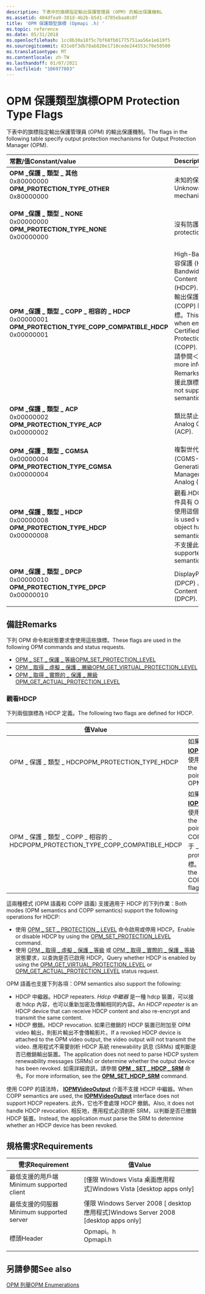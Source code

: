 ```yaml
---
description: 下表中的旗標指定輸出保護管理員 (OPM) 的輸出保護機制。
ms.assetid: 484dfea9-301d-4b2b-b5d1-d785ebaa8c8f
title: 'OPM 保護類型旗標 (Opmapi .h) '
ms.topic: reference
ms.date: 05/31/2018
ms.openlocfilehash: 1cc8b30a18f5c7bf68fb01775751aa56e1e619f5
ms.sourcegitcommit: 831e8f3db78ab820e1710cede244553c70e50500
ms.translationtype: MT
ms.contentlocale: zh-TW
ms.lasthandoff: 01/07/2021
ms.locfileid: "106977803"
---
```

# <a name="opm-protection-type-flags"></a><span data-ttu-id="d9826-103">OPM 保護類型旗標</span><span class="sxs-lookup"><span data-stu-id="d9826-103">OPM Protection Type Flags</span></span>

<span data-ttu-id="d9826-104">下表中的旗標指定輸出保護管理員 (OPM) 的輸出保護機制。</span><span class="sxs-lookup"><span data-stu-id="d9826-104">The flags in the following table specify output protection mechanisms for Output Protection Manager (OPM).</span></span>



| <span data-ttu-id="d9826-105">常數/值</span><span class="sxs-lookup"><span data-stu-id="d9826-105">Constant/value</span></span>                                                                                                                                                                                                                                                                                                     | <span data-ttu-id="d9826-106">Description</span><span class="sxs-lookup"><span data-stu-id="d9826-106">Description</span></span>                                                                                                                                                                                                                 |
|:-------------------------------------------------------------------------------------------------------------------------------------------------------------------------------------------------------------------------------------------------------------------------------------------------------------------|:----------------------------------------------------------------------------------------------------------------------------------------------------------------------------------------------------------------------------|
| <span id="OPM_PROTECTION_TYPE_OTHER"></span><span id="opm_protection_type_other"></span><dl> <span data-ttu-id="d9826-107"><dt>**OPM \_保護 \_ 類型 \_ 其他**</dt> <dt>0x80000000</dt></span><span class="sxs-lookup"><span data-stu-id="d9826-107"><dt>**OPM\_PROTECTION\_TYPE\_OTHER**</dt> <dt>0x80000000</dt></span></span> </dl>                                                | <span data-ttu-id="d9826-108">未知的保護機制。</span><span class="sxs-lookup"><span data-stu-id="d9826-108">Unknown protection mechanism.</span></span><br/>                                                                                                                                                                                    |
| <span id="OPM_PROTECTION_TYPE_NONE"></span><span id="opm_protection_type_none"></span><dl> <span data-ttu-id="d9826-109"><dt>**OPM \_保護 \_ 類型 \_ NONE**</dt> <dt>0x00000000</dt></span><span class="sxs-lookup"><span data-stu-id="d9826-109"><dt>**OPM\_PROTECTION\_TYPE\_NONE**</dt> <dt>0x00000000</dt></span></span> </dl>                                                   | <span data-ttu-id="d9826-110">沒有防護機制。</span><span class="sxs-lookup"><span data-stu-id="d9826-110">No protection mechanisms.</span></span><br/>                                                                                                                                                                                        |
| <span id="OPM_PROTECTION_TYPE_COPP_COMPATIBLE_HDCP"></span><span id="opm_protection_type_copp_compatible_hdcp"></span><dl> <span data-ttu-id="d9826-111"><dt>**OPM \_保護 \_ 類型 \_ COPP \_ 相容的 \_ HDCP**</dt> <dt>0x00000001</dt></span><span class="sxs-lookup"><span data-stu-id="d9826-111"><dt>**OPM\_PROTECTION\_TYPE\_COPP\_COMPATIBLE\_HDCP**</dt> <dt>0x00000001</dt></span></span> </dl> | <span data-ttu-id="d9826-112">High-Bandwidth 數位內容保護 (HDCP) 。</span><span class="sxs-lookup"><span data-stu-id="d9826-112">High-Bandwidth Digital Content Protection (HDCP).</span></span> <span data-ttu-id="d9826-113">當模擬經認證的輸出保護通訊協定 (COPP) 時，會使用此旗標。</span><span class="sxs-lookup"><span data-stu-id="d9826-113">This flag is used when emulating Certified Output Protection Protocol (COPP).</span></span> <span data-ttu-id="d9826-114">如需詳細資訊，請參閱＜備註＞。</span><span class="sxs-lookup"><span data-stu-id="d9826-114">For more information, see Remarks.</span></span> <span data-ttu-id="d9826-115">OPM 語義不支援此旗標。</span><span class="sxs-lookup"><span data-stu-id="d9826-115">This flag is not supported for OPM semantics.</span></span><br/> |
| <span id="OPM_PROTECTION_TYPE_ACP"></span><span id="opm_protection_type_acp"></span><dl> <span data-ttu-id="d9826-116"><dt>**OPM \_保護 \_ 類型 \_ ACP**</dt> <dt>0x00000002</dt></span><span class="sxs-lookup"><span data-stu-id="d9826-116"><dt>**OPM\_PROTECTION\_TYPE\_ACP**</dt> <dt>0x00000002</dt></span></span> </dl>                                                      | <span data-ttu-id="d9826-117">類比禁止複製 (ACP) 。</span><span class="sxs-lookup"><span data-stu-id="d9826-117">Analog Copy Protection (ACP).</span></span><br/>                                                                                                                                                                                    |
| <span id="OPM_PROTECTION_TYPE_CGMSA"></span><span id="opm_protection_type_cgmsa"></span><dl> <span data-ttu-id="d9826-118"><dt>**OPM \_保護 \_ 類型 \_ CGMSA**</dt> <dt>0x00000004</dt></span><span class="sxs-lookup"><span data-stu-id="d9826-118"><dt>**OPM\_PROTECTION\_TYPE\_CGMSA**</dt> <dt>0x00000004</dt></span></span> </dl>                                                | <span data-ttu-id="d9826-119">複製世代管理系統—類比 (CGMS-A) 。</span><span class="sxs-lookup"><span data-stu-id="d9826-119">Copy Generation Management System—Analog (CGMS-A).</span></span><br/>                                                                                                                                                               |
| <span id="OPM_PROTECTION_TYPE_HDCP"></span><span id="opm_protection_type_hdcp"></span><dl> <span data-ttu-id="d9826-120"><dt>**OPM \_保護 \_ 類型 \_ HDCP**</dt> <dt>0x00000008</dt></span><span class="sxs-lookup"><span data-stu-id="d9826-120"><dt>**OPM\_PROTECTION\_TYPE\_HDCP**</dt> <dt>0x00000008</dt></span></span> </dl>                                                   | <span data-ttu-id="d9826-121">觀看.</span><span class="sxs-lookup"><span data-stu-id="d9826-121">HDCP.</span></span> <span data-ttu-id="d9826-122">當 OPM 物件具有 OPM 語義時，會使用這個旗標。</span><span class="sxs-lookup"><span data-stu-id="d9826-122">This flag is used when the OPM object has OPM semantics.</span></span> <span data-ttu-id="d9826-123">COPP 語義不支援此功能。</span><span class="sxs-lookup"><span data-stu-id="d9826-123">It is not supported for COPP semantics.</span></span><br/>                                                                                                           |
| <span id="OPM_PROTECTION_TYPE_DPCP"></span><span id="opm_protection_type_dpcp"></span><dl> <span data-ttu-id="d9826-124"><dt>**OPM \_保護 \_ 類型 \_ DPCP**</dt> <dt>0x00000010</dt></span><span class="sxs-lookup"><span data-stu-id="d9826-124"><dt>**OPM\_PROTECTION\_TYPE\_DPCP**</dt> <dt>0x00000010</dt></span></span> </dl>                                                   | <span data-ttu-id="d9826-125">DisplayPort 內容保護 (DPCP) 。</span><span class="sxs-lookup"><span data-stu-id="d9826-125">DisplayPort Content Protection (DPCP).</span></span><br/>                                                                                                                                                                           |



## <a name="remarks"></a><span data-ttu-id="d9826-126">備註</span><span class="sxs-lookup"><span data-stu-id="d9826-126">Remarks</span></span>

<span data-ttu-id="d9826-127">下列 OPM 命令和狀態要求會使用這些旗標。</span><span class="sxs-lookup"><span data-stu-id="d9826-127">These flags are used in the following OPM commands and status requests.</span></span>

-   [<span data-ttu-id="d9826-128">OPM \_ SET \_ 保護 \_ 等級</span><span class="sxs-lookup"><span data-stu-id="d9826-128">OPM\_SET\_PROTECTION\_LEVEL</span></span>](opm-set-protection-level.md)
-   [<span data-ttu-id="d9826-129">OPM \_ 取得 \_ 虛擬 \_ 保護 \_ 層級</span><span class="sxs-lookup"><span data-stu-id="d9826-129">OPM\_GET\_VIRTUAL\_PROTECTION\_LEVEL</span></span>](opm-get-virtual-protection-level.md)
-   [<span data-ttu-id="d9826-130">OPM \_ 取得 \_ 實際的 \_ 保護 \_ 層級</span><span class="sxs-lookup"><span data-stu-id="d9826-130">OPM\_GET\_ACTUAL\_PROTECTION\_LEVEL</span></span>](opm-get-actual-protection-level.md)

### <a name="hdcp"></a><span data-ttu-id="d9826-131">觀看</span><span class="sxs-lookup"><span data-stu-id="d9826-131">HDCP</span></span>

<span data-ttu-id="d9826-132">下列兩個旗標為 HDCP 定義。</span><span class="sxs-lookup"><span data-stu-id="d9826-132">The following two flags are defined for HDCP.</span></span>



| <span data-ttu-id="d9826-133">值</span><span class="sxs-lookup"><span data-stu-id="d9826-133">Value</span></span>                                         | <span data-ttu-id="d9826-134">描述</span><span class="sxs-lookup"><span data-stu-id="d9826-134">Description</span></span>                                                                                                                                                                    |
|-----------------------------------------------|--------------------------------------------------------------------------------------------------------------------------------------------------------------------------------|
| <span data-ttu-id="d9826-135">OPM \_ 保護 \_ 類型 \_ HDCP</span><span class="sxs-lookup"><span data-stu-id="d9826-135">OPM\_PROTECTION\_TYPE\_HDCP</span></span>                   | <span data-ttu-id="d9826-136">如果已使用 OPM 語義建立了 [**IOPMVideoOutput**](/windows/desktop/api/opmapi/nn-opmapi-iopmvideooutput) 指標，請使用此旗標。</span><span class="sxs-lookup"><span data-stu-id="d9826-136">Use this flag if the [**IOPMVideoOutput**](/windows/desktop/api/opmapi/nn-opmapi-iopmvideooutput) pointer was created with OPM semantics.</span></span>                                                                        |
| <span data-ttu-id="d9826-137">OPM \_ 保護 \_ 類型 \_ COPP \_ 相容的 \_ HDCP</span><span class="sxs-lookup"><span data-stu-id="d9826-137">OPM\_PROTECTION\_TYPE\_COPP\_COMPATIBLE\_HDCP</span></span> | <span data-ttu-id="d9826-138">如果已使用 COPP 語義建立了 [**IOPMVideoOutput**](/windows/desktop/api/opmapi/nn-opmapi-iopmvideooutput) 指標，請使用此旗標。</span><span class="sxs-lookup"><span data-stu-id="d9826-138">Use this flag if the [**IOPMVideoOutput**](/windows/desktop/api/opmapi/nn-opmapi-iopmvideooutput) pointer was created with COPP semantics.</span></span> <span data-ttu-id="d9826-139">此旗標對應于 \_ COPP 中的 COPP Set-protectiontype \_ HDCP 旗標。</span><span class="sxs-lookup"><span data-stu-id="d9826-139">This flag corresponds to the COPP\_ProtectionType\_HDCP flag in COPP.</span></span> |



 

<span data-ttu-id="d9826-140">這兩種模式 (OPM 語義和 COPP 語義) 支援適用于 HDCP 的下列作業：</span><span class="sxs-lookup"><span data-stu-id="d9826-140">Both modes (OPM semantics and COPP semantics) support the following operations for HDCP:</span></span>

-   <span data-ttu-id="d9826-141">使用 [OPM \_ SET \_ PROTECTION \_ LEVEL](opm-set-protection-level.md) 命令啟用或停用 HDCP。</span><span class="sxs-lookup"><span data-stu-id="d9826-141">Enable or disable HDCP by using the [OPM\_SET\_PROTECTION\_LEVEL](opm-set-protection-level.md) command.</span></span>
-   <span data-ttu-id="d9826-142">使用 [OPM \_ 取得 \_ 虛擬 \_ 保護 \_ 等級](opm-get-virtual-protection-level.md) 或 [OPM \_ 取得 \_ 實際的 \_ 保護 \_ 等級](opm-get-actual-protection-level.md) 狀態要求，以查詢是否已啟用 HDCP。</span><span class="sxs-lookup"><span data-stu-id="d9826-142">Query whether HDCP is enabled by using the [OPM\_GET\_VIRTUAL\_PROTECTION\_LEVEL](opm-get-virtual-protection-level.md) or [OPM\_GET\_ACTUAL\_PROTECTION\_LEVEL](opm-get-actual-protection-level.md) status request.</span></span>

<span data-ttu-id="d9826-143">OPM 語義也支援下列各項：</span><span class="sxs-lookup"><span data-stu-id="d9826-143">OPM semantics also support the following:</span></span>

-   <span data-ttu-id="d9826-144">HDCP 中繼器。</span><span class="sxs-lookup"><span data-stu-id="d9826-144">HDCP repeaters.</span></span> <span data-ttu-id="d9826-145">*Hdcp 中繼器* 是一種 hdcp 裝置，可以接收 hdcp 內容，也可以重新加密及傳輸相同的內容。</span><span class="sxs-lookup"><span data-stu-id="d9826-145">An *HDCP repeater* is an HDCP device that can receive HDCP content and also re-encrypt and transmit the same content.</span></span>
-   <span data-ttu-id="d9826-146">HDCP 撤銷。</span><span class="sxs-lookup"><span data-stu-id="d9826-146">HDCP revocation.</span></span> <span data-ttu-id="d9826-147">如果已撤銷的 HDCP 裝置已附加至 OPM video 輸出，則影片輸出不會傳輸影片。</span><span class="sxs-lookup"><span data-stu-id="d9826-147">If a revoked HDCP device is attached to the OPM video output, the video output will not transmit the video.</span></span> <span data-ttu-id="d9826-148">應用程式不需要剖析 HDCP 系統 renewability 訊息 (SRMs) 或判斷是否已撤銷輸出裝置。</span><span class="sxs-lookup"><span data-stu-id="d9826-148">The application does not need to parse HDCP system renewability messages (SRMs) or determine whether the output device has been revoked.</span></span> <span data-ttu-id="d9826-149">如需詳細資訊，請參閱 [**OPM \_ SET \_ HDCP \_ SRM**](opm-set-hdcp-srm.md) 命令。</span><span class="sxs-lookup"><span data-stu-id="d9826-149">For more information, see the [**OPM\_SET\_HDCP\_SRM**](opm-set-hdcp-srm.md) command.</span></span>

<span data-ttu-id="d9826-150">使用 COPP 的語法時， [**IOPMVideoOutput**](/windows/desktop/api/opmapi/nn-opmapi-iopmvideooutput) 介面不支援 HDCP 中繼器。</span><span class="sxs-lookup"><span data-stu-id="d9826-150">When COPP semantics are used, the [**IOPMVideoOutput**](/windows/desktop/api/opmapi/nn-opmapi-iopmvideooutput) interface does not support HDCP repeaters.</span></span> <span data-ttu-id="d9826-151">此外，它也不會處理 HDCP 撤銷。</span><span class="sxs-lookup"><span data-stu-id="d9826-151">Also, it does not handle HDCP revocation.</span></span> <span data-ttu-id="d9826-152">相反地，應用程式必須剖析 SRM，以判斷是否已撤銷 HDCP 裝置。</span><span class="sxs-lookup"><span data-stu-id="d9826-152">Instead, the application must parse the SRM to determine whether an HDCP device has been revoked.</span></span>

## <a name="requirements"></a><span data-ttu-id="d9826-153">規格需求</span><span class="sxs-lookup"><span data-stu-id="d9826-153">Requirements</span></span>



| <span data-ttu-id="d9826-154">需求</span><span class="sxs-lookup"><span data-stu-id="d9826-154">Requirement</span></span> | <span data-ttu-id="d9826-155">值</span><span class="sxs-lookup"><span data-stu-id="d9826-155">Value</span></span> |
|-------------------------------------|-------------------------------------------------------------------------------------|
| <span data-ttu-id="d9826-156">最低支援的用戶端</span><span class="sxs-lookup"><span data-stu-id="d9826-156">Minimum supported client</span></span><br/> | <span data-ttu-id="d9826-157">\[僅限 Windows Vista 桌面應用程式\]</span><span class="sxs-lookup"><span data-stu-id="d9826-157">Windows Vista \[desktop apps only\]</span></span><br/>                                      |
| <span data-ttu-id="d9826-158">最低支援的伺服器</span><span class="sxs-lookup"><span data-stu-id="d9826-158">Minimum supported server</span></span><br/> | <span data-ttu-id="d9826-159">僅限 Windows Server 2008 \[ desktop 應用程式\]</span><span class="sxs-lookup"><span data-stu-id="d9826-159">Windows Server 2008 \[desktop apps only\]</span></span><br/>                                |
| <span data-ttu-id="d9826-160">標頭</span><span class="sxs-lookup"><span data-stu-id="d9826-160">Header</span></span><br/>                   | <dl> <span data-ttu-id="d9826-161"><dt>Opmapi。h</dt></span><span class="sxs-lookup"><span data-stu-id="d9826-161"><dt>Opmapi.h</dt></span></span> </dl> |



## <a name="see-also"></a><span data-ttu-id="d9826-162">另請參閱</span><span class="sxs-lookup"><span data-stu-id="d9826-162">See also</span></span>

<dl> <dt>

[<span data-ttu-id="d9826-163">OPM 列舉</span><span class="sxs-lookup"><span data-stu-id="d9826-163">OPM Enumerations</span></span>](opm-enumerations.md)
</dt> </dl>

 

 




